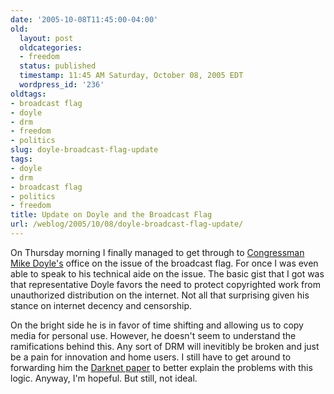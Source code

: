 ```yaml
---
date: '2005-10-08T11:45:00-04:00'
old:
  layout: post
  oldcategories:
  - freedom
  status: published
  timestamp: 11:45 AM Saturday, October 08, 2005 EDT
  wordpress_id: '236'
oldtags:
- broadcast flag
- doyle
- drm
- freedom
- politics
slug: doyle-broadcast-flag-update
tags:
- doyle
- drm
- broadcast flag
- politics
- freedom
title: Update on Doyle and the Broadcast Flag
url: /weblog/2005/10/08/doyle-broadcast-flag-update/
---
```


On Thursday morning I finally managed to get through to
[Congressman Mike Doyle's](http://www.house.gov/doyle/) office on the
issue of the broadcast flag.  For once I was even able to speak to his
technical aide on the issue.  The basic gist that I got was that representative Doyle favors the need to
protect copyrighted work from unauthorized distribution on the internet.  Not all that surprising given
his stance on internet decency and censorship.

On the bright side he is in favor of time shifting and allowing us to copy media for personal use.  However,
he doesn't seem to understand the ramifications behind this.  Any sort of DRM will inevitibly be broken
and just be a pain for innovation and home users.  I still have to get around to forwarding him the
[Darknet paper](http://crypto.stanford.edu/DRM2002/darknet5.doc) to better explain the problems
with this logic.  Anyway, I'm hopeful.  But still, not ideal.
